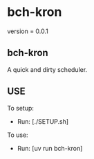 # bch-kron

version = 0.0.1

## bch-kron

A quick and dirty scheduler.

## USE

To setup:
- Run: [./SETUP.sh]

To use:
- Run: [uv run bch-kron]
